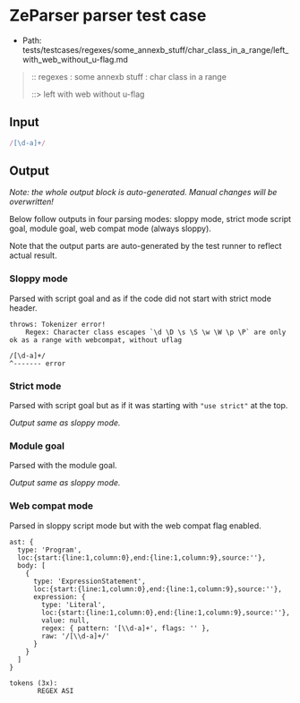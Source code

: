 # ZeParser parser test case

- Path: tests/testcases/regexes/some_annexb_stuff/char_class_in_a_range/left_with_web_without_u-flag.md

> :: regexes : some annexb stuff : char class in a range
>
> ::> left with web without u-flag

## Input

`````js
/[\d-a]+/
`````

## Output

_Note: the whole output block is auto-generated. Manual changes will be overwritten!_

Below follow outputs in four parsing modes: sloppy mode, strict mode script goal, module goal, web compat mode (always sloppy).

Note that the output parts are auto-generated by the test runner to reflect actual result.

### Sloppy mode

Parsed with script goal and as if the code did not start with strict mode header.

`````
throws: Tokenizer error!
    Regex: Character class escapes `\d \D \s \S \w \W \p \P` are only ok as a range with webcompat, without uflag

/[\d-a]+/
^------- error
`````

### Strict mode

Parsed with script goal but as if it was starting with `"use strict"` at the top.

_Output same as sloppy mode._

### Module goal

Parsed with the module goal.

_Output same as sloppy mode._

### Web compat mode

Parsed in sloppy script mode but with the web compat flag enabled.

`````
ast: {
  type: 'Program',
  loc:{start:{line:1,column:0},end:{line:1,column:9},source:''},
  body: [
    {
      type: 'ExpressionStatement',
      loc:{start:{line:1,column:0},end:{line:1,column:9},source:''},
      expression: {
        type: 'Literal',
        loc:{start:{line:1,column:0},end:{line:1,column:9},source:''},
        value: null,
        regex: { pattern: '[\\d-a]+', flags: '' },
        raw: '/[\\d-a]+/'
      }
    }
  ]
}

tokens (3x):
       REGEX ASI
`````

